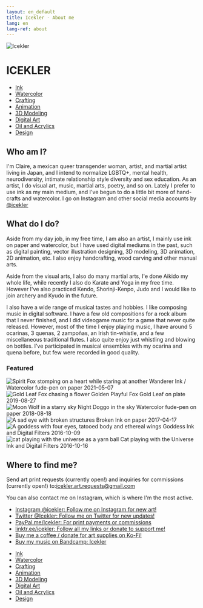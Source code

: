 ```yaml
---
layout: en_default
title: Icekler - About me
lang: en
lang-ref: about
---
```


<div id="icekler_logo_container_small">
<img id="icekler_logo_small" src="/assets/New logo_2.png" title="Icekler" alt="Icekler">
<h1 id="icekler_small">ICEKLER</h1>
</div>

<ul class="visual_links">
    <a href="/en/visual-art/ink/"><li id="visual_link_ink">Ink</li></a>
    <a href="/en/visual-art/watercolor/"><li id="visual_link_watercolor">Watercolor</li></a>
    <a href="/en/visual-art/crafting/"><li id="visual_link_crafting">Crafting</li></a>
    <a href="/en/visual-art/animation/"><li id="visual_link_animation">Animation</li></a>
    <a href="/en/visual-art/3Dmodel/"><li id="visual_link_3Dmodel">3D Modeling</li></a>
    <a href="/en/visual-art/digital/"><li id="visual_link_digital">Digital Art</li></a>
    <a href="/en/visual-art/oil_acrylics/"><li id="visual_link_oil_acrylics">Oil and Acrylics</li></a>
    <a href="/en/visual-art/design/"><li id="visual_link_design">Design</li></a>
</ul>

## Who am I?

I'm Claire, a mexican queer transgender woman, artist, and martial artist living in Japan, and I intend to normalize LGBTQ+, mental health, neurodiversity, intimate relationship style diversity and sex education. As an artist, I do visual art, music, martial arts, poetry, and so on. Lately I prefer to use ink as my main medium, and I've begun to do a little bit more of hand-crafts and watercolor. I go on Instagram and other social media accounts by [@icekler](https://www.instagram.com/icekler/)

## What do I do?

Aside from my day job, in my free time, I am also an artist, I mainly use ink on paper and watercolor, but I have used digital mediums in the past, such as digital painting, vector illustration designing, 3D modeling, 3D animation, 2D animation, etc. I also enjoy handcrafting, wood carving and other manual arts.

Aside from the visual arts, I also do many martial arts, I'e done Aikido my whole life, while recently I also do Karate and Yoga in my free time. However I've also practiced Kendo, Shorinji-Kenpo, Judo and I would like to join archery and Kyudo in the future.

I also have a wide range of musical tastes and hobbies. I like composing music in digital software. I have a few old compositions for a rock album that I never finished, and I did videogame music for a game that never quite released. However, most of the time I enjoy playing music, I have around 5 ocarinas, 3 quenas, 2 zampoñas, an Irish tin-whistle, and a few miscellaneous traditional flutes. I also quite enjoy just whistling and blowing on bottles. I've participated in musical ensembles with my ocarina and quena before, but few were recorded in good quality.
    
### Featured

<div class="art-gallery-container">
    <div class="art-gallery">
        <div class="art-div">
        <img class="art_img_square" src="/assets/visual_art_thumbnails/watercolor/2021/2021-05-07_Wanderer.jpg" title="Spirit Fox stomping on a heart while staring at another" alt="Spirit Fox stomping on a heart while staring at another">
        <span class="art_desc">
            <span class="art_title">Wanderer</span>
            <span class="art_medium">Ink / Watercolor fude-pen on paper</span>
            <span class="art_date">2021-05-07</span>
        </span>
        </div>
        <div class="art-div">
        <img class="art_img_square" src="/assets/visual_art_thumbnails/crafting/2019/gold_leaf_fox/2019-08-27_13.55.32.jpg" title="Gold Leaf Fox chasing a flower" alt="Gold Leaf Fox chasing a flower">
        <span class="art_desc">
            <span class="art_title">Golden Playful Fox</span>
            <span class="art_medium">Gold Leaf on plate</span>
            <span class="art_date">2019-08-27</span>
        </span>
        </div>
        <div class="art-div">
        <img class="art_img_square" src="/assets/visual_art_thumbnails/watercolor/2018/2018-08-18_Night_doggo_in_the_sky-color.jpg" title="Moon Wolf in a starry sky" alt="Moon Wolf in a starry sky">
        <span class="art_desc">
            <span class="art_title">Night Doggo in the sky</span>
            <span class="art_medium">Watercolor fude-pen on paper</span>
            <span class="art_date">2018-08-18</span>
        </span>
        </div>
        <div class="art-div">
        <img class="art_img_square" src="/assets/visual_art_thumbnails/ink/2017/2017-04-17_Broken.jpg" title="A sad eye with broken structures" alt="A sad eye with broken structures">
        <span class="art_desc">
            <span class="art_title">Broken</span>
            <span class="art_medium">Ink on paper</span>
            <span class="art_date">2017-04-17</span>
        </span>
        </div>
        <div class="art-div">
        <img class="art_img_square" src="/assets/visual_art_thumbnails/ink/2016/2016-10-09__08_Goddess.jpg" title="A goddess with four eyes, tatooed body and ethereal wings" alt="A goddess with four eyes, tatooed body and ethereal wings">
        <span class="art_desc">
            <span class="art_title">Goddess</span>
            <span class="art_medium">Ink and Digital Filters</span>
            <span class="art_date">2016-10-09</span>
        </span>
        </div>
        <div class="art-div">
        <img class="art_img_square" src="/assets/visual_art_thumbnails/ink/2016/2016-10-16__15_Cat-playing-with-the-Universe.jpg" title="cat playing with the universe as a yarn ball" alt="cat playing with the universe as a yarn ball">
        <span class="art_desc">
            <span class="art_title">Cat playing with the Universe</span>
            <span class="art_medium">Ink and Digital Filters</span>
            <span class="art_date">2016-10-16</span>
        </span>
        </div>
    </div>
</div>

## Where to find me?

Send art print requests (currently open!) and inquiries for commissions (currently open!) to:[icekler.art.requests@gmail.com](mailto:icekler.art.requests@gmail.com)

You can also contact me on Instagram, which is where I'm the most active.

- [Instagram @icekler: Follow me on Instagram for new art!](https://www.instagram.com/icekler/)
- [Twitter @Icekler: Follow me on Twitter for new updates!](https://twitter.com/Icekler)
- [PayPal.me/Icekler: For print payments or commissions](https://www.paypal.me/icekler)
- [linktr.ee/icekler: Follow all my links or donate to support me!](https://linktr.ee/icekler)
- [Buy me a coffee / donate for art supplies on Ko-Fi!](https://ko-fi.com/icekler)
- [Buy my music on Bandcamp: Icekler](https://icekler.bandcamp.com)

<ul class="visual_links">
    <a href="/en/visual-art/ink/"><li id="visual_link_ink">Ink</li></a>
    <a href="/en/visual-art/watercolor/"><li id="visual_link_watercolor">Watercolor</li></a>
    <a href="/en/visual-art/crafting/"><li id="visual_link_crafting">Crafting</li></a>
    <a href="/en/visual-art/animation/"><li id="visual_link_animation">Animation</li></a>
    <a href="/en/visual-art/3Dmodel/"><li id="visual_link_3Dmodel">3D Modeling</li></a>
    <a href="/en/visual-art/digital/"><li id="visual_link_digital">Digital Art</li></a>
    <a href="/en/visual-art/oil_acrylics/"><li id="visual_link_oil_acrylics">Oil and Acrylics</li></a>
    <a href="/en/visual-art/design/"><li id="visual_link_design">Design</li></a>
</ul>
